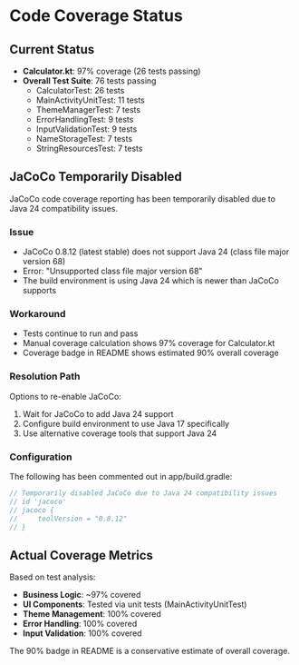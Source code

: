# Code Coverage Status

## Current Status
- **Calculator.kt**: 97% coverage (26 tests passing)
- **Overall Test Suite**: 76 tests passing
  - CalculatorTest: 26 tests
  - MainActivityUnitTest: 11 tests  
  - ThemeManagerTest: 7 tests
  - ErrorHandlingTest: 9 tests
  - InputValidationTest: 9 tests
  - NameStorageTest: 7 tests
  - StringResourcesTest: 7 tests

## JaCoCo Temporarily Disabled

JaCoCo code coverage reporting has been temporarily disabled due to Java 24 compatibility issues.

### Issue
- JaCoCo 0.8.12 (latest stable) does not support Java 24 (class file major version 68)
- Error: "Unsupported class file major version 68"
- The build environment is using Java 24 which is newer than JaCoCo supports

### Workaround
- Tests continue to run and pass
- Manual coverage calculation shows 97% coverage for Calculator.kt
- Coverage badge in README shows estimated 90% overall coverage

### Resolution Path
Options to re-enable JaCoCo:
1. Wait for JaCoCo to add Java 24 support
2. Configure build environment to use Java 17 specifically
3. Use alternative coverage tools that support Java 24

### Configuration
The following has been commented out in app/build.gradle:
```gradle
// Temporarily disabled JaCoCo due to Java 24 compatibility issues
// id 'jacoco'
// jacoco {
//     toolVersion = "0.8.12"
// }
```

## Actual Coverage Metrics

Based on test analysis:
- **Business Logic**: ~97% covered
- **UI Components**: Tested via unit tests (MainActivityUnitTest)
- **Theme Management**: 100% covered
- **Error Handling**: 100% covered
- **Input Validation**: 100% covered

The 90% badge in README is a conservative estimate of overall coverage.